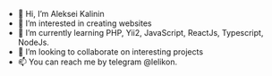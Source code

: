 - 👋 Hi, I’m Aleksei Kalinin
- 👀 I’m interested in creating websites
- 🌱 I’m currently learning PHP, Yii2, JavaScript, ReactJs, Typescript, NodeJs. 
- 💞️ I’m looking to collaborate on interesting projects
- 📫 You can reach me by telegram @lelikon.

<!---
lelikone777/lelikone777 is a ✨ special ✨ repository because its `README.md` (this file) appears on your GitHub profile.
You can click the Preview link to take a look at your changes.
--->
